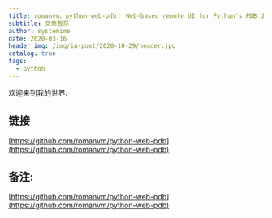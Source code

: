 ```yaml
---
title: romanvm、python-web-pdb： Web-based remote UI for Python's PDB debugger
subtitle: 文章暂存
author: systemime
date: 2020-03-16
header_img: /img/in-post/2020-10-29/header.jpg
catalog: true
tags:
  - python
---
```


欢迎来到我的世界.

<!-- more -->

## 链接

 [https://github.com/romanvm/python-web-pdb](https://github.com/romanvm/python-web-pdb) 

## 备注:

 [https://github.com/romanvm/python-web-pdb](https://github.com/romanvm/python-web-pdb)
